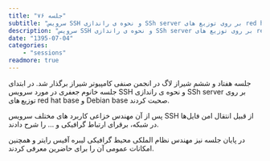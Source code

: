 ```yaml
---
title: "جلسه ۷۶"
subtitle: "سرویس SSH و نحوه ی راندازی SSh server بر روی توزیع های red hat base و Debian base"
description: "سرویس SSH و نحوه ی راندازی SSh server بر روی توزیع های red hat base و Debian base"
date: "1395-07-04"
categories:
    - "sessions"
readmore: true
---
```

جلسه هفتاد و ششم شیراز لاگ در انجمن صنفی کامپیوتر شیراز برگذار شد. در ابتدای جلسه خانوم جعفری در مورد سرویس SSH و نحوه ی راندازی SSh server بر روی توزیع های red hat base و Debian base صحبت کردند.

پس از آن مهندس خزاعی کاربرد های مختلف سرویس SSH از قبیل انتقال امن فایل‌ها در شبکه، برقرای ارتباط گرافیکی و … را شرح دادند.

در پایان جلسه نیز مهندس نظام الملکی محیط گرافیکی لیبره آفیس رایتر و همچنین امکانات عمومی آن را برای حاضرین معرفی کردند.

